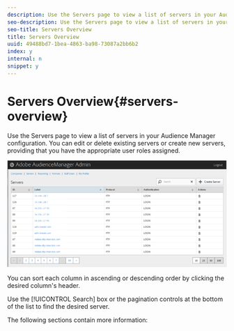 ```yaml
---
description: Use the Servers page to view a list of servers in your Audience Manager configuration. You can edit or delete existing servers or create new servers, providing that you have the appropriate user roles assigned.
seo-description: Use the Servers page to view a list of servers in your Audience Manager configuration. You can edit or delete existing servers or create new servers, providing that you have the appropriate user roles assigned.
seo-title: Servers Overview
title: Servers Overview
uuid: 49488bd7-1bea-4863-ba98-73087a2bb6b2
index: y
internal: n
snippet: y
---
```


# Servers Overview{#servers-overview}

Use the Servers page to view a list of servers in your Audience Manager configuration. You can edit or delete existing servers or create new servers, providing that you have the appropriate user roles assigned.

<!-- 

c_servers.xml

 -->

![](assets/servers.png)

You can sort each column in ascending or descending order by clicking the desired column's header.

Use the [!UICONTROL Search] box or the pagination controls at the bottom of the list to find the desired server.

The following sections contain more information: 
